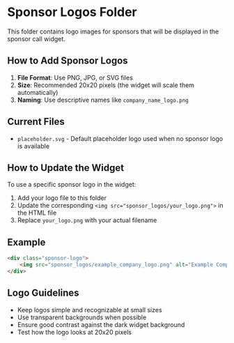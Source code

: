 # Sponsor Logos Folder

This folder contains logo images for sponsors that will be displayed in the sponsor call widget.

## How to Add Sponsor Logos

1. **File Format**: Use PNG, JPG, or SVG files
2. **Size**: Recommended 20x20 pixels (the widget will scale them automatically)
3. **Naming**: Use descriptive names like `company_name_logo.png`

## Current Files

- `placeholder.svg` - Default placeholder logo used when no sponsor logo is available

## How to Update the Widget

To use a specific sponsor logo in the widget:

1. Add your logo file to this folder
2. Update the corresponding `<img src="sponsor_logos/your_logo.png">` in the HTML file
3. Replace `your_logo.png` with your actual filename

## Example

```html
<div class="sponsor-logo">
    <img src="sponsor_logos/example_company_logo.png" alt="Example Company Logo">
</div>
```

## Logo Guidelines

- Keep logos simple and recognizable at small sizes
- Use transparent backgrounds when possible
- Ensure good contrast against the dark widget background
- Test how the logo looks at 20x20 pixels 